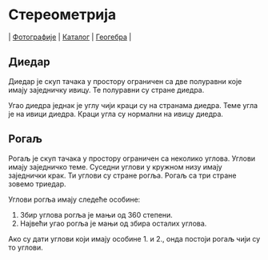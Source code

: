 # Стереометрија

| [Фотографије][1]
| [Каталог][2]
| [Геогебра][5]
|

## Диедар

Диедар је скуп тачака у простору ограничен са две полуравни које имају заједничку ивицу. Те полуравни су стране диедра.

Угао диедра једнак је углу чији краци су на странама диедра. Теме угла је на ивици диедра. Краци угла су нормални на ивицу диедра.

## Рогаљ

Рогаљ је скуп тачака у простору ограничен са неколико углова. Углови имају заједничко теме. Суседни углови у кружном низу имају заједнички крак. Ти углови су стране рогља. Рогаљ са три стране зовемо триедар.

Углови рогља имају следеће особине:

1. Збир углова рогља је мањи од 360 степени.
2. Највећи угао рогља је мањи од збира осталих углова.

Ако су дати углови који имају особине 1. и 2., онда постоји рогаљ чији су то углови.

[1]: https://photos.app.goo.gl/m7ayubycGxccqHv88 "Фотографије табле"
[2]: https://ndjapic.github.io/zayopa/m8/02-stereometrija/ "Каталог линкова"
[5]: https://www.geogebra.org/m/PHwAtWxK
